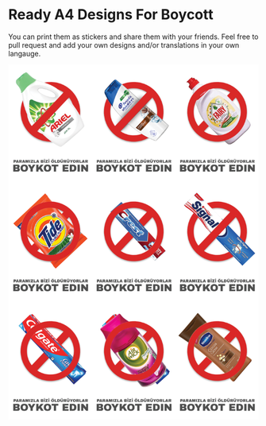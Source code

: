 # Ready A4 Designs For Boycott

You can print them as stickers and share them with your friends. Feel free to pull request and add your own designs and/or translations in your own langauge.

<img src="pngs/cleaners_1_tr.png" />
